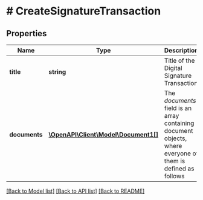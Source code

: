# # CreateSignatureTransaction

## Properties

Name | Type | Description | Notes
------------ | ------------- | ------------- | -------------
**title** | **string** | Title of the Digital Signature Transaction | [optional] 
**documents** | [**\OpenAPI\Client\Model\Document1[]**](Document1.md) | The _documents_ field is an array containing document objects, where everyone of them is defined as follows | [optional] 

[[Back to Model list]](../../README.md#documentation-for-models) [[Back to API list]](../../README.md#documentation-for-api-endpoints) [[Back to README]](../../README.md)


